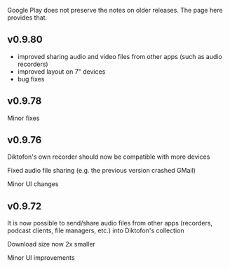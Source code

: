 Google Play does not preserve the notes on older releases. The page here provides that.

## v0.9.80 ##

  * improved sharing audio and video files from other apps (such as audio recorders)
  * improved layout on 7" devices
  * bug fixes

## v0.9.78 ##

Minor fixes

## v0.9.76 ##

Diktofon's own recorder should now be compatible with more devices

Fixed audio file sharing (e.g. the previous version crashed GMail)

Minor UI changes

## v0.9.72 ##

It is now possible to send/share audio files from other apps (recorders, podcast clients, file managers, etc.) into Diktofon's collection

Download size now 2x smaller

Minor UI improvements